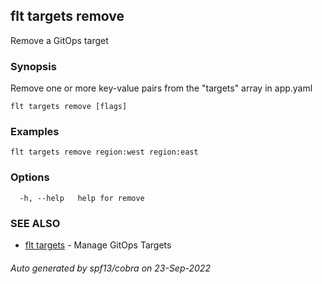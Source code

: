 ## flt targets remove

Remove a GitOps target

### Synopsis

Remove one or more key-value pairs from the "targets" array in app.yaml

```
flt targets remove [flags]
```

### Examples

```
flt targets remove region:west region:east
```

### Options

```
  -h, --help   help for remove
```

### SEE ALSO

* [flt targets](flt_targets.md)	 - Manage GitOps Targets

###### Auto generated by spf13/cobra on 23-Sep-2022
